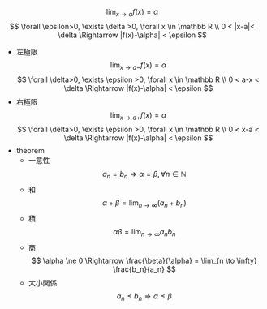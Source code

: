 $$ \lim_{x \to a} f(x) = \alpha $$
$$ \forall \epsilon>0, \exists \delta >0, \forall x \in \mathbb R \\ 0 < |x-a|< \delta \Rightarrow |f(x)-\alpha| < \epsilon $$
- 左極限
    $$ \lim_{x \to a-} f(x) = \alpha $$
    $$ \forall \delta>0, \exists \epsilon >0, \forall x \in \mathbb R \\ 0 < a-x < \delta \Rightarrow |f(x)-\alpha| < \epsilon $$
- 右極限
    $$ \lim_{x \to a+} f(x) = \alpha $$
    $$ \forall \delta>0, \exists \epsilon >0, \forall x \in \mathbb R \\ 0 < x-a < \delta \Rightarrow |f(x)-\alpha| < \epsilon $$
- theorem
    - 一意性
        $$ a_n = b_n \Rightarrow \alpha = \beta, \forall n \in \mathbb N $$
    - 和
        $$ \alpha + \beta = \lim_{n \to \infty}(a_n + b_n) $$
    - 積
        $$ \alpha \beta = \lim_{n \to \infty} a_n b_n $$
    - 商
        $$ \alpha \ne 0 \Rightarrow \frac{\beta}{\alpha} = \lim_{n \to \infty} \frac{b_n}{a_n} $$
    - 大小関係
        $$ a_n \leq b_n \Rightarrow \alpha \leq \beta $$
